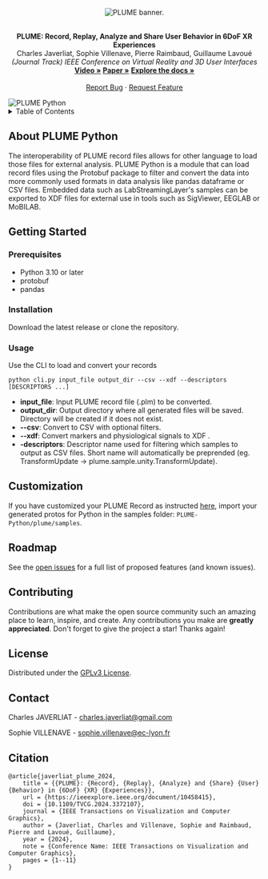 <a name="readme-top"></a>
<div align="center">
    <picture>
        <source media="(prefers-color-scheme: dark)" srcset="https://raw.githubusercontent.com/liris-xr/PLUME-Python/master/Documentation%7E/Images/plume_banner_dark.png">
        <source media="(prefers-color-scheme: light)" srcset="https://raw.githubusercontent.com/liris-xr/PLUME-Python/master/Documentation%7E/Images/plume_banner_light.png">
        <img alt="PLUME banner." src="https://raw.githubusercontent.com/liris-xr/PLUME-Python/master/Documentation%7E/Images/plume_banner_light.png">
    </picture>
    <br />
    <br />
    <p align="center">
        <strong>PLUME: Record, Replay, Analyze and Share User Behavior in 6DoF XR Experiences</strong>
        <br />
        Charles Javerliat, Sophie Villenave, Pierre Raimbaud, Guillaume Lavoué
        <br />
        <em>(Journal Track) IEEE Conference on Virtual Reality and 3D User Interfaces</em>
        <br />
        <a href="https://www.youtube.com/watch?v=_6krSw7fNqg"><strong>Video »</strong><a>
        <a href="https://hal.science/hal-04488824"><strong>Paper »</strong></a>
        <a href="https://github.com/liris-xr/PLUME/wiki/"><strong>Explore the docs »</strong></a>
        <br />
        <br />
        <a href="https://github.com/liris-xr/PLUME/issues">Report Bug</a>
        ·
        <a href="https://github.com/liris-xr/PLUME/issues">Request Feature</a>
    </p>
</div>

<img alt="PLUME Python" src="https://raw.githubusercontent.com/liris-xr/PLUME-Python/master/Documentation%7E/Images/plume_python.png">

<details>
    <summary>Table of Contents</summary>
    <ol>
        <li><a href="#about-plume-python">About PLUME Python</a></li>
        <li>
            <a href="#getting-started">Getting Started</a>
            <ul>
                <li><a href="#prerequisites">Prerequisites</a></li>
                <li><a href="#installation">Installation</a></li>
                <li><a href="#usage">Usage</a></li>
            </ul>
        </li>
        <li><a href="#customization">Customization</a></li>
        <li><a href="#customization">Roadmap</a></li>
        <li><a href="#contributing">Contributing</a></li>
        <li><a href="#license">License</a></li>
        <li><a href="#contact">Contact</a></li>
        <li><a href="#citation">Citation</a></li>
    </ol>
</details>

## About PLUME Python

The interoperability of PLUME record files allows for other language to load those files for external analysis. PLUME
Python is a module that can load record files using the Protobuf package to filter and convert the data into more
commonly used formats in data analysis like pandas dataframe or CSV files. Embedded data such as LabStreamingLayer's
samples can be exported to XDF files for external use in tools such as SigViewer, EEGLAB or MoBILAB.

## Getting Started

### Prerequisites

* Python 3.10 or later
* protobuf
* pandas

### Installation

Download the latest release or clone the repository.

### Usage

Use the CLI to load and convert your records

```
python cli.py input_file output_dir --csv --xdf --descriptors [DESCRIPTORS ...]
```

* **input_file**: Input PLUME record file (.plm) to be converted.
* **output_dir**: Output directory where all generated files will be saved. Directory will be created if it does not
  exist.
* **--csv**: Convert to CSV with optional filters.
* **--xdf**: Convert markers and physiological signals to XDF .
* **-descriptors**: Descriptor name used for filtering which samples to output as CSV files. Short name will
  automatically be preprended (eg. TransformUpdate -> plume.sample.unity.TransformUpdate).

## Customization

If you have customized your PLUME Record as
instructed <a href="https://github.com/liris-xr/PLUME-Recorder?tab=readme-ov-file#customisation">here</a>, import your
generated protos for Python in the samples folder: `PLUME-Python/plume/samples`.

## Roadmap

See the [open issues](https://github.com/liris-xr/PLUME/issues) for a full list of proposed features (and known issues).

## Contributing

Contributions are what make the open source community such an amazing place to learn, inspire, and create. Any
contributions you make are **greatly appreciated**.
Don't forget to give the project a star! Thanks again!

## License

Distributed under the <a rel="license" href="https://github.com/liris-xr/PLUME-Python/blob/master/LICENSE">GPLv3
License</a>.

## Contact

Charles JAVERLIAT - charles.javerliat@gmail.com

Sophie VILLENAVE - sophie.villenave@ec-lyon.fr

## Citation

```
@article{javerliat_plume_2024,
	title = {{PLUME}: {Record}, {Replay}, {Analyze} and {Share} {User} {Behavior} in {6DoF} {XR} {Experiences}},
	url = {https://ieeexplore.ieee.org/document/10458415},
	doi = {10.1109/TVCG.2024.3372107},
	journal = {IEEE Transactions on Visualization and Computer Graphics},
	author = {Javerliat, Charles and Villenave, Sophie and Raimbaud, Pierre and Lavoué, Guillaume},
	year = {2024},
	note = {Conference Name: IEEE Transactions on Visualization and Computer Graphics},
	pages = {1--11}
}
```